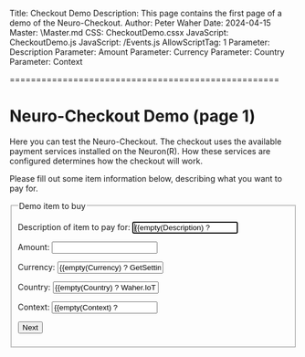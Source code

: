Title: Checkout Demo
Description: This page contains the first page of a demo of the Neuro-Checkout.
Author: Peter Waher
Date: 2024-04-15
Master: \Master.md
CSS: CheckoutDemo.cssx
JavaScript: CheckoutDemo.js
JavaScript: /Events.js
AllowScriptTag: 1
Parameter: Description
Parameter: Amount
Parameter: Currency
Parameter: Country
Parameter: Context

===================================================

Neuro-Checkout Demo (page 1)
===============================

Here you can test the Neuro-Checkout. The checkout uses the available payment services installed on the Neuron(R). How these services are
configured determines how the checkout will work.

Please fill out some item information below, describing what you want to pay for.

<form>
<fieldset>
<legend>Demo item to buy</legend>

<p>
<label for="Description">Description of item to pay for:</label>  
<input type="text" id="Description" name="Description" value="{{empty(Description) ? "Test item" : Description}}" autofocus required title="A free-text description of the item to pay for."/>
</p>

<p>
<label for="Amount">Amount:</label>  
<input type="number" min="1" id="Amount" name="Amount" value="{{empty(Amount) ? "10" : Amount}}" required title="Amount of the item to pay for."/>
</p>

<p>
<label for="Currency">Currency:</label>  
<input type="text" id="Currency" name="Currency" pattern="[A-Z]{3}" value="{{empty(Currency) ? GetSetting('DefaultCurrency','EUR') : Currency}}" required title="Currency to use in transaction."/>
</p>

<p>
<label for="Country">Country:</label>  
<input type="text" id="Country" name="Country" pattern="[A-Z]{2}" value="{{empty(Country) ? Waher.IoTGateway.Setup.LegalIdentityConfiguration.Instance.Country : Country}}" required title="Country of transaction."/>
</p>

<p>
<label for="Context">Context:</label>  
<input type="text" id="Context" name="Context" value="{{empty(Context) ? "Demo" : Context}}" title="Some state information that will be passed along during the process."/>
</p>

<button id="NextButton" type="Button" class="posButton" onclick="GoToCheckOut()">Next</button>
</fieldset>
</form>
